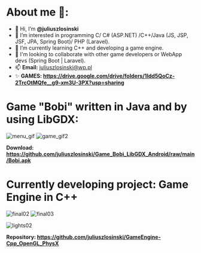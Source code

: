 # About me 👋:
- 👋 Hi, I’m **@juliuszlosinski**
- 👀 I’m interested in programming C/ C# (ASP.NET) /C++/Java (JS, JSP, JSF, JPA, Spring Boot)/ PHP (Laravel).
- 🌱 I’m currently learning C++ and developing a game engine.
- 💞️ I'm looking to collaborate with other game developers or WebApp devs (Spring Boot | Laravel).
- 📫 **Email:** juliuszlosinski@wp.pl
- ✨ **GAMES: https://drive.google.com/drive/folders/1ldd5QoCz-2TrcOtMQfe__g9-xm3U-3PX?usp=sharing**

<!---
juliuszlosinski/juliuszlosinski is a ✨ special ✨ repository because its `README.md` (this file) appears on your GitHub profile.
You can click the Preview link to take a look at your changes.
--->
  
# Game "Bobi" written in Java and by using LibGDX:

![menu_gif](https://user-images.githubusercontent.com/72278818/128898694-fe20b988-dfea-4660-993e-04f006e516de.gif)
![game_gif2](https://user-images.githubusercontent.com/72278818/117565341-ebb25e00-b0b0-11eb-9f03-3ed747659e41.gif)

**Download: https://github.com/juliuszlosinski/Game_Bobi_LibGDX_Android/raw/main/Bobi.apk**

# Currently developing project: Game Engine in C++

<!-- ![lights](https://user-images.githubusercontent.com/72278818/133623431-84b694a0-b757-48f2-a236-8b33df1ab022.gif) -->
<!--![direct_light](https://user-images.githubusercontent.com/72278818/134367685-5df11f65-e0e9-4a7e-bf20-4de49357bcb5.gif) -->
![final02](https://user-images.githubusercontent.com/72278818/134786304-ca061d6b-c2e7-4e04-be93-5a33ff5beba2.gif)
![final03](https://user-images.githubusercontent.com/72278818/134786690-d1a96b7f-f338-4b5a-b5eb-feaf60c3164e.gif)
<!--![object](https://user-images.githubusercontent.com/72278818/133926439-1d0df19f-92a7-4ab2-a919-e34a11bf549f.gif) -->
![lights02](https://user-images.githubusercontent.com/72278818/133623002-b2526d85-fd64-486c-ba51-26289bbaf970.gif)

**Repository: https://github.com/juliuszlosinski/GameEngine-Cpp_OpenGL_PhysX**
